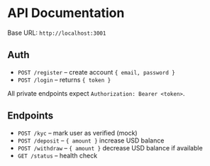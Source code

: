 # API Documentation

Base URL: `http://localhost:3001`

## Auth
- `POST /register` – create account `{ email, password }`
- `POST /login` – returns `{ token }`

All private endpoints expect `Authorization: Bearer <token>`.

## Endpoints
- `POST /kyc` – mark user as verified (mock)
- `POST /deposit` – `{ amount }` increase USD balance
- `POST /withdraw` – `{ amount }` decrease USD balance if available
- `GET /status` – health check
